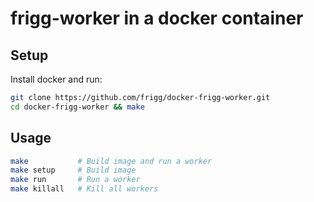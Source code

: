 # frigg-worker in a docker container

## Setup
Install docker and run:

```bash
git clone https://github.com/frigg/docker-frigg-worker.git
cd docker-frigg-worker && make
```

## Usage
```bash
make           # Build image and run a worker
make setup     # Build image
make run       # Run a worker
make killall   # Kill all workers
```
